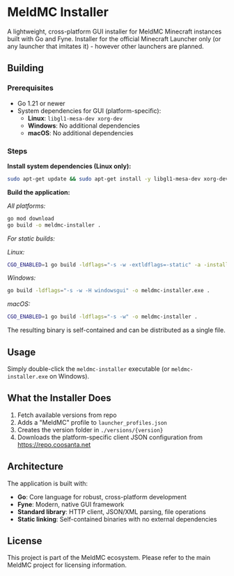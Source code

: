 # MeldMC Installer

A lightweight, cross-platform GUI installer for MeldMC Minecraft instances built with Go and Fyne. Installer for the official Minecraft Launcher only (or any launcher that imitates it) - however other launchers are planned.

## Building

### Prerequisites

- Go 1.21 or newer
- System dependencies for GUI (platform-specific):
  - **Linux**: `libgl1-mesa-dev xorg-dev`
  - **Windows**: No additional dependencies
  - **macOS**: No additional dependencies

### Steps

**Install system dependencies (Linux only):**
```bash
sudo apt-get update && sudo apt-get install -y libgl1-mesa-dev xorg-dev
```

**Build the application:**

*All platforms:*
```bash
go mod download
go build -o meldmc-installer .
```

*For static builds:*

*Linux:*
```bash
CGO_ENABLED=1 go build -ldflags="-s -w -extldflags=-static" -a -installsuffix cgo -o meldmc-installer .
```

*Windows:*
```bash
go build -ldflags="-s -w -H windowsgui" -o meldmc-installer.exe .
```

*macOS:*
```bash
CGO_ENABLED=1 go build -ldflags="-s -w" -o meldmc-installer .
```

The resulting binary is self-contained and can be distributed as a single file.

## Usage

Simply double-click the `meldmc-installer` executable (or `meldmc-installer.exe` on Windows).

## What the Installer Does

1. Fetch available versions from repo
2. Adds a "MeldMC" profile to `launcher_profiles.json`
3. Creates the version folder in `./versions/{version}`
4. Downloads the platform-specific client JSON configuration from https://repo.coosanta.net

## Architecture

The application is built with:
- **Go**: Core language for robust, cross-platform development
- **Fyne**: Modern, native GUI framework
- **Standard library**: HTTP client, JSON/XML parsing, file operations
- **Static linking**: Self-contained binaries with no external dependencies

## License

This project is part of the MeldMC ecosystem. Please refer to the main MeldMC project for licensing information.
